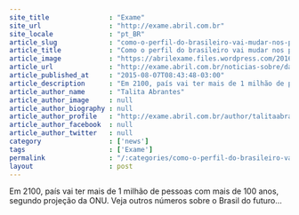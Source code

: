 ```yaml
---
site_title               : "Exame"
site_url                 : "http://exame.abril.com.br"
site_locale              : "pt_BR"
article_slug             : "como-o-perfil-do-brasileiro-vai-mudar-nos-proximos-85-anos"
article_title            : "Como o perfil do brasileiro vai mudar nos próximos 85 anos"
article_image            : "https://abrilexame.files.wordpress.com/2016/10/imagem-comartilhamento.png"
article_url              : "http://exame.abril.com.br/noticias-sobre/datafolha/"
article_published_at     : "2015-08-07T08:43:48-03:00"
article_description      : "Em 2100, país vai ter mais de 1 milhão de pessoas com mais de 100 anos, segundo projeção da ONU. Veja outros números sobre o Brasil do futuro..."
article_author_name      : "Talita Abrantes"
article_author_image     : null
article_author_biography : null
article_author_profile   : "http://exame.abril.com.br/author/talitaabrantes/"
article_author_facebook  : null
article_author_twitter   : null
category                 : ['news']
tags                     : ['Exame']
permalink                : "/:categories/como-o-perfil-do-brasileiro-vai-mudar-nos-proximos-85-anos/"
layout                   : post
---
```


Em 2100, país vai ter mais de 1 milhão de pessoas com mais de 100 anos, segundo projeção da ONU. Veja outros números sobre o Brasil do futuro...
